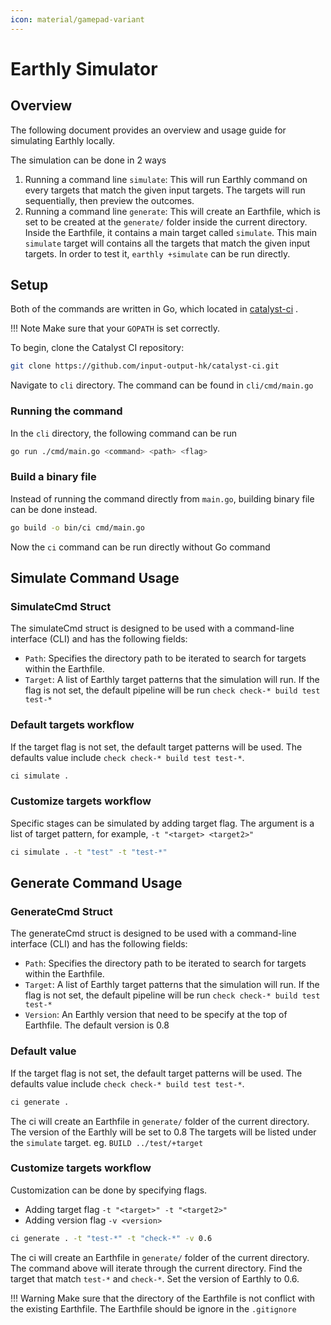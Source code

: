 ```yaml
---
icon: material/gamepad-variant
---
```


# Earthly Simulator

## Overview

The following document provides an overview and usage guide for simulating Earthly locally.

The simulation can be done in 2 ways

1. Running a command line `simulate`:
This will run Earthly command on every targets that match the given input targets.
The targets will run sequentially, then preview the outcomes.
2. Running a command line `generate`:
This will create an Earthfile, which is set to be created at the `generate/` folder inside the current directory.
Inside the Earthfile, it contains a main target called `simulate`.
This main `simulate` target will contains all the targets that match the given input targets.
In order to test it, `earthly +simulate` can be run directly.

## Setup

Both of the commands are written in Go, which located in
[catalyst-ci](https://github.com/input-output-hk/catalyst-ci/cli/cmd/main.go) .

<!-- markdownlint-disable max-one-sentence-per-line -->
!!! Note
    Make sure that your `GOPATH` is set correctly.
<!-- markdownlint-enable max-one-sentence-per-line -->

To begin, clone the Catalyst CI repository:

``` bash
git clone https://github.com/input-output-hk/catalyst-ci.git
```

Navigate to `cli` directory.
The command can be found in `cli/cmd/main.go`

### Running the command

In the `cli` directory, the following command can be run

``` bash
go run ./cmd/main.go <command> <path> <flag>
```

### Build a binary file

Instead of running the command directly from `main.go`,
building binary file can be done instead.

``` bash
go build -o bin/ci cmd/main.go
```

Now the `ci` command can be run directly without Go command

## Simulate Command Usage

### SimulateCmd Struct

The simulateCmd struct is designed to be used with a command-line interface (CLI) and has the following fields:

* `Path`: Specifies the directory path to be iterated to search for targets within the Earthfile.
* `Target`: A list of Earthly target patterns that the simulation will run.
If the flag is not set, the default pipeline will be run `check check-* build test test-*`

### Default targets workflow

If the target flag is not set, the default target patterns will be used.
The defaults value include `check check-* build test test-*`.

``` bash
ci simulate .
```

### Customize targets workflow

Specific stages can be simulated by adding target flag.
The argument is a list of target pattern, for example, `-t "<target> <target2>"`

``` bash
ci simulate . -t "test" -t "test-*"
```

## Generate Command Usage

### GenerateCmd Struct

The generateCmd struct is designed to be used with a command-line interface (CLI) and has the following fields:

* `Path`: Specifies the directory path to be iterated to search for targets within the Earthfile.
* `Target`: A list of Earthly target patterns that the simulation will run.
If the flag is not set, the default pipeline will be run `check check-* build test test-*`
* `Version`: An Earthly version that need to be specify at the top of Earthfile.
The default version is 0.8

### Default value

If the target flag is not set, the default target patterns will be used.
The defaults value include `check check-* build test test-*`.

``` bash
ci generate .
```

The ci will create an Earthfile in `generate/` folder of the current directory.
The version of the Earthly will be set to 0.8
The targets will be listed under the `simulate` target.
eg. `BUILD ../test/+target`

### Customize targets workflow

Customization can be done by specifying flags.

* Adding target flag `-t "<target>" -t "<target2>"`
* Adding version flag `-v <version>`

``` bash
ci generate . -t "test-*" -t "check-*" -v 0.6
```

The ci will create an Earthfile in `generate/` folder of the current directory.
The command above will iterate through the current directory.
Find the target that match `test-*` and `check-*`.
Set the version of Earthly to 0.6.

<!-- markdownlint-disable max-one-sentence-per-line -->
!!! Warning
    Make sure that the directory of the Earthfile is not conflict with the existing Earthfile.
    The Earthfile should be ignore in the `.gitignore`

<!-- markdownlint-enable max-one-sentence-per-line -->